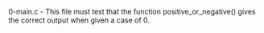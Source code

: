0-main.c - This file must test that the function positive_or_negative() gives the correct output when given a case of 0.
